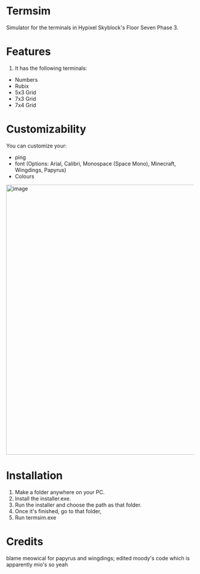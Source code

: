 # Termsim
Simulator for the terminals in Hypixel Skyblock's Floor Seven Phase 3.
# Features
1. It has the following terminals:
- Numbers
- Rubix
- 5x3 Grid
- 7x3 Grid
- 7x4 Grid
# Customizability
You can customize your:
- ping
- font (Options: Arial, Calibri, Monospace (Space Mono), Minecraft, Wingdings, Papyrus)
- Colours
<img width="896" height="724" alt="image" src="https://github.com/user-attachments/assets/d6f1af74-59b0-498e-848b-7062da4884a3" />

# Installation

1. Make a folder anywhere on your PC.
2. Install the installer.exe.
3. Run the installer and choose the path as that folder.
4. Once it's finished, go to that folder,
5. Run termsim.exe

# Credits
blame meowical for papyrus and wingdings;
edited moody's code which is apparently mio's so yeah
